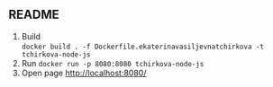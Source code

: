 ## README
1. Build  
```docker build . -f Dockerfile.ekaterinavasiljevnatchirkova -t tchirkova-node-js```
2. Run
```docker run -p 8080:8080 tchirkova-node-js```  
3. Open page
<http://localhost:8080/>